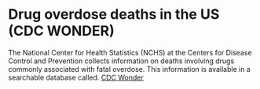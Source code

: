 # Drug overdose deaths in the US (CDC WONDER)

The National Center for Health Statistics (NCHS) at the Centers for Disease Control and Prevention collects information on deaths involving drugs commonly associated with fatal overdose. This information is available in a searchable database called. <a href="https://wonder.cdc.gov/">CDC Wonder</a>
